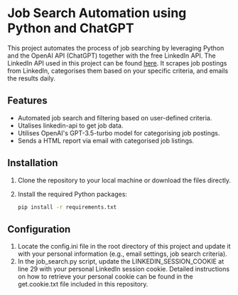# Job Search Automation using Python and ChatGPT

This project automates the process of job searching by leveraging Python and the OpenAI API (ChatGPT) together with the free LinkedIn API. The LinkedIn API used in this project can be found [here](https://github.com/username/linkedin-api-project). It scrapes job postings from LinkedIn, categorises them based on your specific criteria, and emails the results daily.


## Features
- Automated job search and filtering based on user-defined criteria.
- Utalises linkedin-api to get job data. 
- Utilises OpenAI's GPT-3.5-turbo model for categorising job postings.
- Sends a HTML report via email with categorised job listings.

## Installation

1. Clone the repository to your local machine or download the files directly.
2. Install the required Python packages:

   ```bash
   pip install -r requirements.txt

## Configuration

1. Locate the config.ini file in the root directory of this project and update it with your personal information (e.g., email settings, job search criteria).
2. In the job_search.py script, update the LINKEDIN_SESSION_COOKIE at line 29 with your personal LinkedIn session cookie. Detailed instructions on how to retrieve your personal cookie can be found in the get.cookie.txt file included in this repository.
   

